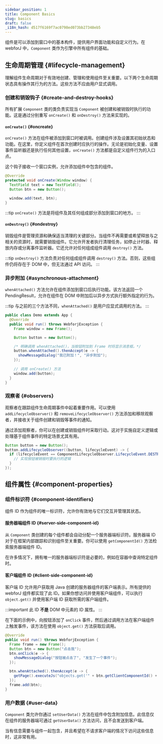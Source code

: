 ```yaml
---
sidebar_position: 1
title: Component Basics
slug: basics
draft: false
_i18n_hash: d517f6169f7ac0798ed073bb27348eb5
---
```

<DocChip chip='since' label='23.05' />
<JavadocLink type="foundation" location="com/webforj/component/Component" top='true'/>

组件是可以添加到窗口中的基本构件，提供用户界面功能和自定义行为。在 webforJ 中，`Component` 类作为引擎中所有组件的基础。

## 生命周期管理 {#lifecycle-management}

理解组件生命周期对于有效地创建、管理和使用组件至关重要。以下两个生命周期状态具有操作其行为的方法。这些方法不应由用户显式调用。

### 创建和销毁钩子 {#create-and-destroy-hooks}

所有扩展 `Component` 类的类负责实现当 `Component` 被创建和被销毁时执行的功能。这是通过分别重写 `onCreate()` 和 `onDestroy()` 方法来实现的。

#### `onCreate()` {#oncreate}

`onCreate()` 方法在组件被添加到窗口时被调用。创建组件涉及设置其初始状态和功能。在这里，你定义组件在首次创建时应执行的操作。无论是初始化变量、设置事件监听器还是执行任何其他设置，`onCreate()` 方法都是自定义组件行为的入口点。

这个钩子接收一个窗口实例，允许添加组件中包含的组件。

```java
@Override
protected void onCreate(Window window) {
  TextField text = new TextField();
  Button btn = new Button();

  window.add(text, btn);
}
```

:::tip
`onCreate()` 方法是将组件及其任何组成部分添加到窗口的地方。
:::

#### `onDestroy()` {#ondestroy}

销毁组件是管理资源和确保适当清理的关键部分。当组件不再需要或希望释放与之相关的资源时，就需要销毁组件。它允许开发者执行清理任务，如停止计时器、释放内存或分离事件监听器。它还允许对任何组成组件调用 `destroy()` 方法。

:::tip
`onDestroy()` 方法负责对任何组成组件调用 `destroy()` 方法。否则，这些组件仍将存在于 DOM 中，但无法通过 API 访问。
:::

### 异步附加 {#asynchronous-attachment}

`whenAttached()` 方法允许在组件添加到窗口后执行功能。该方法返回一个 <JavadocLink type="foundation" location="com/webforj/PendingResult" code='true'>PendingResult</JavadocLink>，允许在组件在 DOM 中附加后以异步方式执行额外指定的行为。

:::tip
与之前的三个方法不同，`whenAttached()` 是用户应显式调用的方法。
:::

```java
public class Demo extends App {
  @Override
  public void run() throws WebforjException {
    Frame window = new Frame();

    Button button = new Button(); 

    /* 明确调用 whenAttached()，当按钮附加到 Frame 时将显示消息框。*/
    button.whenAttached().thenAccept(e -> {
      showMessageDialog("我已附加！", "异步附加");
    });
  
    // 调用 onCreate() 方法
    window.add(button); 
  }
}
```

### 观察者 {#observers}

观察者在跟踪组件生命周期事件中起着重要作用。可以使用 `addLifecycleObserver()` 和 `removeLifecycleObserver()` 方法添加和移除观察者，并接收关于组件创建和销毁等事件的通知。

通过添加观察者，你可以在创建或销毁组件时采取行动。这对于实施自定义逻辑或处理基于组件事件的特定场景尤其有用。

```java
Button button = new Button();
button.addLifecycleObserver((button, lifecycleEvent) -> {
  if (lifecycleEvent == ComponentLifecycleObserver.LifecycleEvent.DESTROY) {
    // 实现按钮被销毁时要执行的逻辑
  }
});
```

## 组件属性 {#component-properties}

### 组件标识符 {#component-identifiers}

组件 ID 作为组件的唯一标识符，允许你有效地与它们交互并管理其状态。

#### 服务器端组件 ID {#server-side-component-id}

从 `Component` 类创建的每个组件都会自动分配一个服务器端标识符。服务器端 ID 对于在框架内部跟踪和识别组件至关重要。你可以使用 `getComponentId()` 方法检索服务器端组件 ID。

在许多情况下，拥有唯一的服务器端标识符是必要的，例如在容器中查询特定组件时。

#### 客户端组件 ID {#client-side-component-id}

客户端 ID 允许用户获取用 Java 创建的服务器组件的客户端表示。所有提供的 webforJ 组件都实现了此 ID。如果你想访问并使用客户端组件，可以执行 `object.get()` 并使用客户端 ID 获取所需的客户端组件。

:::important
此 ID **不是** DOM 中元素的 ID 属性。
:::

在下面的示例中，向按钮添加了 `onClick` 事件，然后通过调用方法在客户端组件上触发事件，该方法在使用 `object.get()` 方法获取后调用。

```java
@Override
public void run() throws WebforjException {
  Frame frame = new Frame();
  Button btn = new Button("点击我");
  btn.onClick(e -> {
    showMessageDialog("按钮被点击了", "发生了一个事件");
  });

  btn.whenAttached().thenAccept(e -> {
    getPage().executeJs("objects.get('" + btn.getClientComponentId() + "').click()");
  });
  frame.add(btn);
}
```

### 用户数据 {#user-data}

`Component` 类允许你通过 `setUserData()` 方法在组件中包含附加信息。此信息仅在组件的服务器端可通过 `getUserData()` 方法访问，且不会发送到客户端。

当有信息需要与组件一起包含，并且希望在不请求客户端的情况下访问这些信息时，这非常有用。
